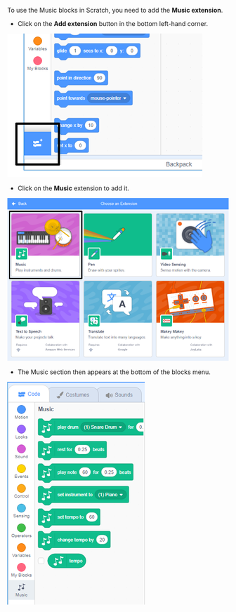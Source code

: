 To use the Music blocks in Scratch, you need to add the **Music extension**.

+ Click on the **Add extension** button in the bottom left-hand corner.

![add extension button highlighted](images/add-extension-annotated.png)

+ Click on the **Music** extension to add it.

![music extension highlighted](images/click-music-annotated.png)

+ The Music section then appears at the bottom of the blocks menu.

![music extension blocks](images/music-extension-blocks.png)
